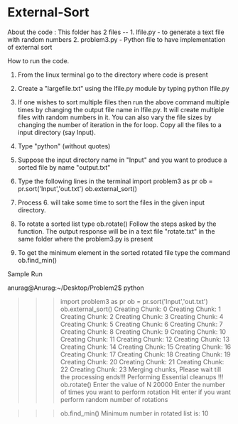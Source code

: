 External-Sort
=============

About the code : This folder has 2 files --
		 1. lfile.py - to generate a text file with random numbers
		 2. problem3.py - Python file to have implementation of external sort


How to run the code. 
1. From the linux terminal go to the directory where code is present
2. Create a "largefile.txt" using the lfile.py module by typing 
	python lfile.py
3. If one wishes to sort multiple files then run the above command multiple times
   by changing the output file name in lfile.py. It will create multiple files with 
   random numbers in it. You can also vary the file sizes by changing the number of 
   iteration in the for loop. Copy all the files to a input directory (say Input). 
4. Type "python" (without quotes)
5. Suppose the input directory name in "Input" and you want to produce a sorted file by
   name "output.txt"
6. Type the following lines in the terminal
	import problem3 as pr
	ob = pr.sort('Input','out.txt')
	ob.external_sort()

7. Process 6. will take some time to sort the files in the given input directory.
8. To rotate a sorted list type
	ob.rotate()
   Follow the steps asked by the function. The output response will be in a text file
   "rotate.txt" in the same folder where the problem3.py is present
9. To get the minimum element in the sorted rotated file type the command
	ob.find_min()

Sample Run

anurag@Anurag:~/Desktop/Problem2$ python

>>> import problem3 as pr
>>> ob = pr.sort('Input','out.txt')
>>> ob.external_sort()
Creating Chunk: 0
Creating Chunk: 1
Creating Chunk: 2
Creating Chunk: 3
Creating Chunk: 4
Creating Chunk: 5
Creating Chunk: 6
Creating Chunk: 7
Creating Chunk: 8
Creating Chunk: 9
Creating Chunk: 10
Creating Chunk: 11
Creating Chunk: 12
Creating Chunk: 13
Creating Chunk: 14
Creating Chunk: 15
Creating Chunk: 16
Creating Chunk: 17
Creating Chunk: 18
Creating Chunk: 19
Creating Chunk: 20
Creating Chunk: 21
Creating Chunk: 22
Creating Chunk: 23
Merging chunks, Please wait till the processing ends!!!
Performing Essential cleanups !!!
>>> ob.rotate()
Enter the value of N
20000
Enter the number of times you want to perform rotation
Hit enter if you want perform random number of rotations

>>> ob.find_min()
Minimum number in rotated list is: 10

